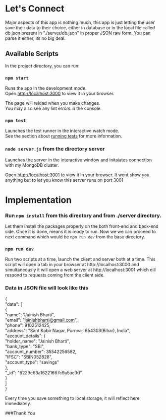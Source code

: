 # Let's Connect

Major aspects of this app is nothing much, this app is just letting the user save their data to their choice, either in database or in the local file called db.json present in "./server/db.json" in proper JSON raw form. You can parse it either, its no big deal.

## Available Scripts

In the project directory, you can run:

### `npm start`

Runs the app in the development mode.\
Open [http://localhost:3000](http://localhost:3000) to view it in your browser.

The page will reload when you make changes.\
You may also see any lint errors in the console.

### `npm test`

Launches the test runner in the interactive watch mode.\
See the section about [running tests](https://facebook.github.io/create-react-app/docs/running-tests) for more information.


### `node server.js` from the directory server

Launches the server in the interactive window and initaiates connection with my MongoDB cluster.

Open [http://localhost:3001](http://localhost:3001) to view it in your browser. It wont show you anything but to let you know this server runs on port 3001

# Implementation

### Run `npm install` from this directory and from ./server directory.

Let them install the packages properly on the both front-end and back-end side. Once it is done, means it is ready to run. Now we we can proceed to next command which would be `npm run dev` from the base directory.

### `npm run dev`

Run two scripts at a time, launch the client and server both at a time.
This script will open a tab in your browser at http://localhost:3000 and simultaneously it will open a web server at http://localhost:3001 which eill respond to requests coming from the client side.


### Data in JSON file will look like this 

{<br/>
    "data": [<br/>
        {<br/>
            "name": "Jainish Bharti",<br/>
            "email": "jainishbharti@gmail.com",<br/>
            "phone": 9102512425,<br/>
            "address": "Sant Kabir Nagar, Purnea- 854303(Bihar), India",<br/>
            "account_details": {<br/>
                "holder_name": "Jainish Bharti",<br/>
                "bank_type": "SBI",<br/>
                "account_number": 35542256582,<br/>
                "IFSC": "SBIN052828",<br/>
                "account_type": "savings"<br/>
            },<br/>
            "_id": "6229c63a16221667c9a5ae3d"<br/>
        }<br/>
    ]<br/>
}

Every time you save something to local storage, it will reflect here immediately.

###Thank You
